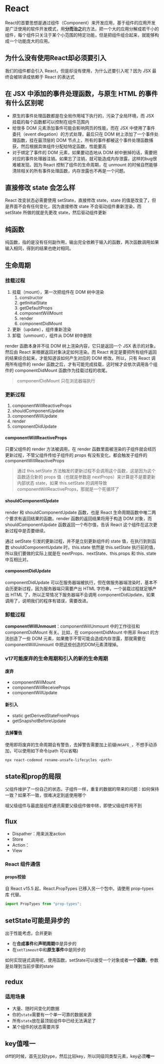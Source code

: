 # React

React的首要思想是通过组件（Component）来开发应用，基于组件的应用开发是广泛使用的软件开发模式，用**分而治之**的方法，把一个大的应用分解成若干小的组件，每个组件只关注于某个小范围的特定功能，但是把组件组合起来，就能够构成一个功能庞大的应用。

## 为什么没有使用React却必须要引入

我们的组件都会引入 React，但是却没有使用，为什么还要引入呢？因为 JSX 最终会被转译成依赖于 React 的表达式

## 在 JSX 中添加的事件处理函数，与原生 HTML 的事件有什么区别呢

- 原生的事件处理函数都是在全局作用域下执行的，污染了全局环境，而 JSX 挂载的每个函数都可以控制在组件范围内
- 给很多 DOM 元素添加事件可能会影响网页的性能，而在 JSX 中使用了事件委托（event dlegation）的方式处理，最后只在 DOM 树上添加了一个事件处理函数，挂在最顶层的 DOM 节点上，所有的事件都被这个事件处理函数捕获，然后根据具体组件分配给特定函数，性能要高
- 对于绑定了事件的 DOM 元素，如果要动态地从 DOM 树中删掉的话，需要把对应的事件处理器注销。如果忘了注销，就可能造成内存泄露，这样的bug很难被发现。因为 React 控制了组件的生命周期，在 unmount 的时候自然能够清除相关的所有事件处理函数，内存泄露也不再是一个问题。

## 直接修改 state 会怎么样

React 改变状态必需要使用 setState，直接修改 state，state 的值是改变了，但是界面不会有任何变化，因为直接修改 state 不会驱动组件重新渲染，而 setState 所做的就是先更改 state，然后驱动组件更新

## 纯函数

纯函数，指的是没有任何副作用，输出完全依赖于输入的函数，两次函数调用如果输入相同，得到的结果也绝对相同。

## 生命周期

### 挂载过程

1. 挂载（mount），第一次把组件在 DOM 树中渲染
   1. constructor
   2. getInitialState
   3. getDefaultProps
   4. componentWillMount
   5. render
   6. componentDidMount
2. 更新（update），组件重新渲染
3. 卸载（unmount），组件从 DOM 树中删除

render 函数本身并不往 DOM 树上渲染内容，它只是返回一个 JSX 表示的对象，然后由 React 来根据返回对象决定如何渲染。而 React 肯定是要把所有组件返回的结果综合起来，才能知道该如何产生对应的 DOM 修改。所以，只有 React 调用所有组件的 render 函数之后，才有可能完成挂载，这时候才会依次调用各个组件的 componentDidMount 函数作为挂载过程的收尾。

> componentDidMount 只在浏览器端执行

### 更新过程

1. componentWillReactiveProps
2. shouldComponentUpdate
3. componentWillUpdate
4. render
5. componentDidUpdate

#### componentWillReactiveProps

只要父组件的 render 方法被调用，在 render 函数里面被渲染的子组件就会经历更新过程，不管父组件传给子组件的 props 有没有变化，都会触发子组件的 componentWillReactiveProps

> 通过 this.setState 方法触发的更新过程不会调用这个函数，这是因为这个函数适合新的 props 值（也就是参数是 nextProps）来计算是不是要更新内部状态 state，如果 this.setState 的调用导致 componentWillReactiveProps，那就是一个死循环了

#### shouldComponentUpdate

render 和 shouldComponentUpdate 函数，也是 React 生命周期函数中唯二两个要求有返回结果的函数。render 函数的返回结果将用于构造 DOM 对象，而 shouldComponentUpdate 函数返回一个布尔值，告诉 React 这个组件在这次更新过程中是否要继续。

通过 setState 引发的更新过程，并不是立刻更新组件的 state 值，在执行到到函数 shouldComponentUpdate 时，this.state 依然是 this.setState 执行前的值，所以我们要做的实际上就是在 nextProps、nextState、this.props 和 this. state 中互相比对。

#### componentDidUpdate

componentDidUpdate 可以在服务器端被执行，但在做服务器端渲染时，基本不会历更新过程，因为服务器端只需要产出 HTML 字符串，一个装载过程就足够产出 HTML 了，所以正常情况下服务器端不会调用 componentDidUpdate，如果调用了，说明我们的程序有错误，需要改进。

### 卸载过程

**componentWillUnmount**：componentWillUnmount 中的工作往往和 componentDidMount 有关。比如，在 componentDidMount 中用非 React 的方法创造了一些 DOM 元素，如果撒手不管可能会造成内存泄露，那就需要在 componentWillUnmount 中把这些创造的DOM元素清理掉。

### v17可能废弃的生命周期和引入的新的生命周期

#### 废弃

- componentWillMount
- componentWillReceiveProps
- componentWillUpdate

#### 新引入

- static getDerivedStateFromProps
- getSnapshotBeforeUpdate

#### 去掉警告

使用即将废弃的生命周期会有警告，去掉警告需要加上前缀`UNSAFE_`，不想手动添加，可以使用如下命令(path 可以省略)

```bash
npx react-codemod rename-unsafe-lifecycles <path>
```

## state和prop的局限

父组件维护了一份自己的状态，子组件一样，重复的数据的带来的问题：如何保持一致？如果不一致，很难决定到底使用哪个

祖父级组件与最底层组件通讯需要父级组件做中转，即使父级组件用不到

## flux

- Dispather：用来派发action
- Store
- Action：
- View

### React 组件通信

#### props校验

自 React v15.5 起，React.PropTypes 已移入另一个包中。请使用 prop-types 库 代替。

```javascript
import PropTypes from "prop-types";
```

## setState可能是异步的

出于性能考虑，合并更新

- 在**合成事件**和**声明周期**中是异步的
- 在`setTimeout`中和**原生事件**中是同步的

如何实现链式调用呢，使用函数，setState可以接受一个对象或者**一个函数**，参数是处理到当前步骤的state

## redux

### 适用场景

- 大量、随时间变化的数据
- 你的`state`需要有一个单一可靠的数据来源
- 所有`state`放在最顶层组件中已经无法满足了
- 某个组件的状态需要共享

## key值唯一

diff的时候，首先比较type，然后比较key，所以同级同类型元素，key必须**唯一**
